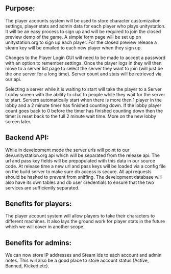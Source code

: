 ## Purpose:

 The player accounts system will be used to store character customization settings, player stats and admin data for each player who plays unitystation. It will be an easy process to sign up and will be required to join the closed preview demo of the game. A simple form page will be set up on unitystation.org to sign up each player. For the closed preview release a steam key will be emailed to each new player when they sign up. 

Changes to the Player Login GUI will need to be made to accept a password with an option to remember settings. Once the player logs in they will then move to a server list page to select the server they want to join (will just be the one server for a long time). Server count and stats will be retrieved via our api.

Selecting a server while it is waiting to start will take the player to a Server Lobby screen with the ability to chat to people while they wait for the server to start. Servers automatically start when there is more then 1 player in the lobby and a 2 minute timer has finished counting down. If the lobby player count goes back to 0 before the timer has finished counting down then the timer is reset back to the full 2 minute wait time. More on the new lobby screen later.

## Backend API:
While in development mode the server urls will point to our dev.unitystation.org api which will be separated from the release api. The url and pass key fields will be prepopulated with this data in our source code. At release time a new url and pass keys will be loaded via a config file on the build server to make sure db access is secure. All api requests should be hashed to prevent from sniffing. The development database will also have its own tables and db user credentials to ensure that the two services are sufficiently separated.

## Benefits for players:

The player account system will allow players to take their characters to different machines. It also lays the ground work for player stats in the future which we will cover in another scope.

## Benefits for admins:

We can now store IP addresses and Steam Ids to each account and admin notes. This will also be a good place to store account status (Active, Banned, Kicked etc). 

